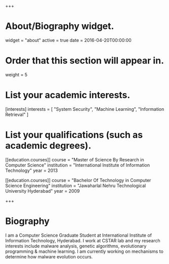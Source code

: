 +++
# About/Biography widget.
widget = "about"
active = true
date = 2016-04-20T00:00:00

# Order that this section will appear in.
weight = 5

# List your academic interests.
[interests]
  interests = [
    "System Security",
    "Machine Learning",
    "Information Retrieval"
  ]

# List your qualifications (such as academic degrees).
[[education.courses]]
  course = "Master of Science By Research in Computer Science"
  institution = "International Institute of Information Technology"
  year = 2013

[[education.courses]]
  course = "Bachelor Of Technology in Computer Science Engineering"
  institution = "Jawaharlal Nehru Technological University Hyderabad"
  year = 2009
 
+++

# Biography

I am a Computer Science Graduate Student at International Institute of Information Technology, Hyderabad. I work at CSTAR lab and my research interests include malware analysis, genetic algorithms, evolutionary programming & machine learning. I am currently working on mechanisms to determine how malware evolution occurs. 